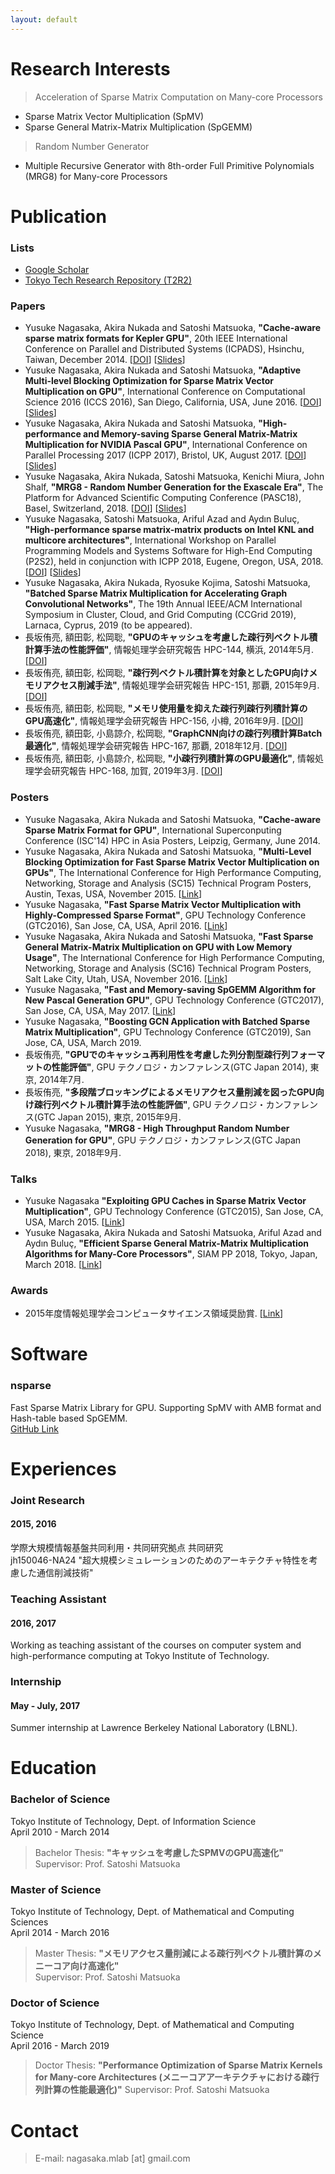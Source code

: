 ```yaml
---
layout: default
---
```


<!--I'm a Ph.D Student at Dept. of Mathematical and Computing Science, Tokyo Institute of Technology.-->

# Research Interests

> Acceleration of Sparse Matrix Computation on Many-core Processors
*   Sparse Matrix Vector Multiplication (SpMV)
*   Sparse General Matrix-Matrix Multiplication (SpGEMM)

> Random Number Generator
*   Multiple Recursive Generator with 8th-order Full Primitive Polynomials (MRG8) for Many-core Processors

# Publication

### Lists

*   [Google Scholar](https://scholar.google.co.jp/citations?user=7XBJiZsAAAAJ&hl=ja)
*   [Tokyo Tech Research Repository (T2R2)](http://t2r2.star.titech.ac.jp/cgi-bin/publicationlist.cgi?q_rcn=CTT100605619&viewstyle=ListStyle&author_name_style_id_ja=lnfn&author_name_style_id_en=Fn+Ln&viewlang=1&group_by=Year%3ADESC&order_by=Month%3ADESC,Title%3AASC%3Aja)


### Papers

*   Yusuke Nagasaka, Akira Nukada and Satoshi Matsuoka, **"Cache-aware sparse matrix formats for Kepler GPU"**, 20th IEEE International Conference on Parallel and Distributed Systems (ICPADS),  Hsinchu, Taiwan, December 2014. [[DOI](http://ieeexplore.ieee.org/document/7097819/)] [[Slides](./material/slides/icpads14_nagasaka.pdf)]
*   Yusuke Nagasaka, Akira Nukada and Satoshi Matsuoka, **"Adaptive Multi-level Blocking Optimization for Sparse Matrix Vector Multiplication on GPU"**, International Conference on Computational Science 2016 (ICCS 2016), San Diego, California, USA, June 2016. [[DOI](http://www.sciencedirect.com/science/article/pii/S187705091630655X)] [[Slides](./material/slides/1606_nagasaka_iccs.pdf)]
*   Yusuke Nagasaka, Akira Nukada and Satoshi Matsuoka, **"High-performance and Memory-saving Sparse General Matrix-Matrix Multiplication for NVIDIA Pascal GPU"**, International Conference on Parallel Processing 2017 (ICPP 2017), Bristol, UK, August 2017. [[DOI](http://ieeexplore.ieee.org/abstract/document/8025284/)] [[Slides](./material/slides/20170815_nagasaka_icpp2017.pdf)]
*   Yusuke Nagasaka, Akira Nukada, Satoshi Matsuoka, Kenichi Miura, John Shalf, **"MRG8 - Random Number Generation for the Exascale Era"**, The Platform for Advanced Scientific Computing Conference (PASC18), Basel, Switzerland, 2018. [[DOI](https://dl.acm.org/citation.cfm?id=3218230)] [[Slides](./material/slides/20180703_pasc18_nagasaka.pdf)]
*   Yusuke Nagasaka, Satoshi Matsuoka, Ariful Azad and Aydın Buluç, **"High-performance sparse matrix-matrix products on Intel KNL and multicore architectures"**, International Workshop on Parallel Programming Models and Systems Software for High-End Computing (P2S2), held in conjunction with ICPP 2018, Eugene, Oregon, USA, 2018. [[DOI](https://doi.org/10.1145/3229710.3229720)] [[Slides](./material/slides/201808_p2s2_spgemm.pdf)]
*   Yusuke Nagasaka, Akira Nukada, Ryosuke Kojima, Satoshi Matsuoka, **"Batched Sparse Matrix Multiplication for Accelerating Graph Convolutional Networks"**, The 19th Annual IEEE/ACM International Symposium in Cluster, Cloud, and Grid Computing (CCGrid 2019), Larnaca, Cyprus, 2019 (to be appeared).
*   長坂侑亮, 額田彰, 松岡聡, **"GPUのキャッシュを考慮した疎行列ベクトル積計算手法の性能評価"**, 情報処理学会研究報告 HPC-144, 横浜, 2014年5月. [[DOI](http://id.nii.ac.jp/1001/00101379/)]
*   長坂侑亮, 額田彰, 松岡聡, **"疎行列ベクトル積計算を対象としたGPU向けメモリアクセス削減手法"**, 情報処理学会研究報告 HPC-151, 那覇, 2015年9月. [[DOI](http://id.nii.ac.jp/1001/00145058/)]
*   長坂侑亮, 額田彰, 松岡聡, **"メモリ使用量を抑えた疎行列疎行列積計算のGPU高速化"**, 情報処理学会研究報告 HPC-156, 小樽, 2016年9月. [[DOI](http://id.nii.ac.jp/1001/00174439/)]
*   長坂侑亮, 額田彰, 小島諒介, 松岡聡, **"GraphCNN向けの疎行列積計算Batch最適化"**, 情報処理学会研究報告 HPC-167, 那覇, 2018年12月. [[DOI](http://id.nii.ac.jp/1001/00192743/)]
*   長坂侑亮, 額田彰, 小島諒介, 松岡聡, **"小疎行列積計算のGPU最適化"**, 情報処理学会研究報告 HPC-168, 加賀, 2019年3月. [[DOI](http://id.nii.ac.jp/1001/00194701)]


### Posters
*   Yusuke Nagasaka, Akira Nukada and Satoshi Matsuoka, **"Cache-aware Sparse Matrix Format for GPU"**, International Superconputing Conference (ISC'14) HPC in Asia Posters, Leipzig, Germany, June 2014.
*   Yusuke Nagasaka, Akira Nukada and Satoshi Matsuoka, **"Multi-Level Blocking Optimization for Fast Sparse Matrix Vector Multiplication on GPUs"**, The International Conference for High Performance Computing, Networking, Storage and Analysis (SC15) Technical Program Posters, Austin, Texas, USA, November 2015. [[Link](http://sc15.supercomputing.org/sites/all/themes/SC15images/tech_poster/tech_poster_pages/post332.html)]
*   Yusuke Nagasaka, **"Fast Sparse Matrix Vector Multiplication with Highly-Compressed Sparse Format"**, GPU Technology Conference (GTC2016), San Jose, CA, USA, April 2016. [[Link](http://on-demand.gputechconf.com/gtc/2016/posters/GTC_2016_Algorithms_AL_09_P6132_WEB.pdf)]
*   Yusuke Nagasaka, Akira Nukada and Satoshi Matsuoka, **"Fast Sparse General Matrix-Matrix Multiplication on GPU with Low Memory Usage"**, The International Conference for High Performance Computing, Networking, Storage and Analysis (SC16) Technical Program Posters, Salt Lake City, Utah, USA, November 2016. [[Link](http://sc16.supercomputing.org/sc-archive/tech_poster/tech_poster_pages/post180.html)]
*   Yusuke Nagasaka, **"Fast and Memory-saving SpGEMM Algorithm for New Pascal Generation GPU"**, GPU Technology Conference (GTC2017), San Jose, CA, USA, May 2017. [[Link](http://www.gputechconf.com/resources/poster-gallery/2017/algorithms)]
*   Yusuke Nagasaka, **"Boosting GCN Application with Batched Sparse Matrix Multiplication"**, GPU Technology Conference (GTC2019), San Jose, CA, USA, March 2019. <!--[<a href="">Link</a>]-->
*   長坂侑亮, **"GPUでのキャッシュ再利用性を考慮した列分割型疎行列フォーマットの性能評価"**, GPU テクノロジ・カンファレンス(GTC Japan 2014), 東京, 2014年7月.
*   長坂侑亮, **"多段階ブロッキングによるメモリアクセス量削減を図ったGPU向け疎行列ベクトル積計算手法の性能評価"**, GPU テクノロジ・カンファレンス(GTC Japan 2015), 東京, 2015年9月.
*   Yusuke Nagasaka, **"MRG8 - High Throughput Random Number Generation for GPU"**, GPU テクノロジ・カンファレンス(GTC Japan 2018), 東京, 2018年9月.


### Talks

*   Yusuke Nagasaka **"Exploiting GPU Caches in Sparse Matrix Vector Multiplication"**, GPU Technology Conference (GTC2015), San Jose, CA, USA, March 2015. [[Link](http://on-demand.gputechconf.com/gtc/2015/presentation/S5518-Yusuke-Nagasaka.pdf)]
*   Yusuke Nagasaka, Akira Nukada and Satoshi Matsuoka, Ariful Azad and Aydın Buluç, **"Efficient Sparse General Matrix-Matrix Multiplication Algorithms for Many-Core Processors"**, SIAM PP 2018, Tokyo, Japan, March 2018. [[Link](http://meetings.siam.org/sess/dsp_talk.cfm?p=89387)]


### Awards
*   2015年度情報処理学会コンピュータサイエンス領域奨励賞. [[Link](https://www.ipsj.or.jp/award/cs-awardee-2015.html)]


# Software

### nsparse 
Fast Sparse Matrix Library for GPU. Supporting SpMV with AMB format and Hash-table based SpGEMM.  
[GitHub Link](https://github.com/EBD-CREST/nsparse)


# Experiences
### Joint Research
#### 2015, 2016
学際大規模情報基盤共同利用・共同研究拠点 共同研究  
jh150046-NA24 "超大規模シミュレーションのためのアーキテクチャ特性を考慮した通信削減技術"

### Teaching Assistant
#### 2016, 2017
Working as teaching assistant of the courses on computer system and high-performance computing at Tokyo Institute of Technology.

### Internship
#### May - July, 2017
Summer internship at Lawrence Berkeley National Laboratory (LBNL).


# Education

### Bachelor of Science
Tokyo Institute of Technology, Dept. of Information Science  
April 2010 - March 2014  
> Bachelor Thesis: **"キャッシュを考慮したSPMVのGPU高速化"**  
> Supervisor: Prof. Satoshi Matsuoka

### Master of Science
Tokyo Institute of Technology, Dept. of Mathematical and Computing Sciences  
April 2014 - March 2016  
> Master Thesis: **"メモリアクセス量削減による疎行列ベクトル積計算のメニーコア向け高速化"**  
> Supervisor: Prof. Satoshi Matsuoka

### Doctor of Science
Tokyo Institute of Technology, Dept. of Mathematical and Computing Science  
April 2016 - March 2019
> Doctor Thesis: **"Performance Optimization of Sparse Matrix Kernels for Many-core Architectures (メニーコアアーキテクチャにおける疎行列計算の性能最適化)"**
> Supervisor: Prof. Satoshi Matsuoka

# Contact
> E-mail: nagasaka.mlab [at] gmail.com


